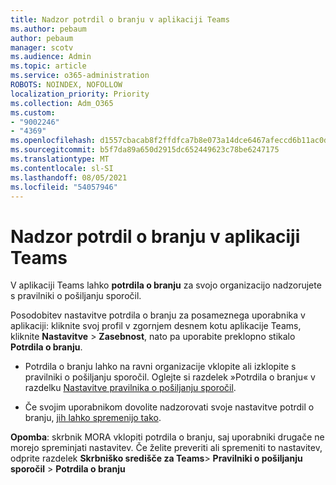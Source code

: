 ```yaml
---
title: Nadzor potrdil o branju v aplikaciji Teams
ms.author: pebaum
author: pebaum
manager: scotv
ms.audience: Admin
ms.topic: article
ms.service: o365-administration
ROBOTS: NOINDEX, NOFOLLOW
localization_priority: Priority
ms.collection: Adm_O365
ms.custom:
- "9002246"
- "4369"
ms.openlocfilehash: d1557cbacab8f2ffdfca7b8e073a14dce6467afeccd6b11ac0da3ce556e1fa3f
ms.sourcegitcommit: b5f7da89a650d2915dc652449623c78be6247175
ms.translationtype: MT
ms.contentlocale: sl-SI
ms.lasthandoff: 08/05/2021
ms.locfileid: "54057946"
---
```

# <a name="controlling-read-receipts-in-teams"></a>Nadzor potrdil o branju v aplikaciji Teams

V aplikaciji Teams lahko **potrdila o branju** za svojo organizacijo nadzorujete s pravilniki o pošiljanju sporočil.

Posodobitev nastavitve potrdila o branju za posameznega uporabnika v aplikaciji: kliknite svoj profil v zgornjem desnem kotu aplikacije Teams, kliknite **Nastavitve** > **Zasebnost**, nato pa uporabite preklopno stikalo **Potrdila o branju**.

- Potrdila o branju lahko na ravni organizacije vklopite ali izklopite s pravilniki o pošiljanju sporočil. Oglejte si razdelek »Potrdila o branju« v razdelku [Nastavitve pravilnika o pošiljanju sporočil](https://docs.microsoft.com/microsoftteams/messaging-policies-in-teams#messaging-policy-settings).

- Če svojim uporabnikom dovolite nadzorovati svoje nastavitve potrdil o branju, [jih lahko spremenijo tako](https://docs.microsoft.com/microsoftteams/messaging-policies-in-teams#messaging-policy-settings). 

**Opomba**: skrbnik MORA vklopiti potrdila o branju, saj uporabniki drugače ne morejo spreminjati nastavitev. Če želite preveriti ali spremeniti to nastavitev, odprite razdelek **Skrbniško središče za Teams**> **Pravilniki o pošiljanju sporočil** > **Potrdila o branju**
